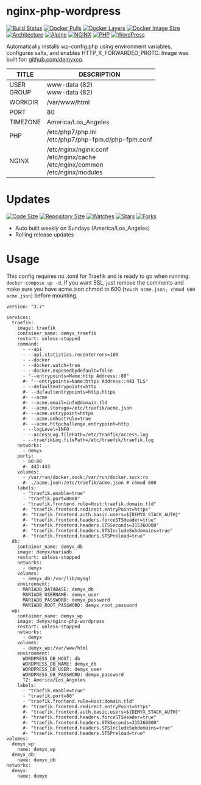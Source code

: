 # nginx-php-wordpress
[![Build Status](https://img.shields.io/travis/demyxco/nginx-php-wordpress?style=flat)](https://travis-ci.org/demyxco/nginx-php-wordpress)
[![Docker Pulls](https://img.shields.io/docker/pulls/demyx/nginx-php-wordpress?style=flat&color=blue)](https://hub.docker.com/r/demyx/nginx-php-wordpress)
[![Docker Layers](https://img.shields.io/microbadger/layers/demyx/nginx-php-wordpress?style=flat&color=blue)](https://hub.docker.com/r/demyx/nginx-php-wordpress)
[![Docker Image Size](https://img.shields.io/microbadger/image-size/demyx/nginx-php-wordpress?style=flat&color=blue)](https://hub.docker.com/r/demyx/nginx-php-wordpress)
[![Architecture](https://img.shields.io/badge/linux-amd64-important?style=flat&color=blue)](https://hub.docker.com/r/demyx/nginx-php-wordpress)
[![Alpine](https://img.shields.io/badge/alpine-3.10.1-informational?style=flat&color=blue)](https://hub.docker.com/r/demyx/nginx-php-wordpress)
[![NGINX](https://img.shields.io/badge/nginx-1.17.3-informational?style=flat&color=blue)](https://hub.docker.com/r/demyx/nginx-php-wordpress)
[![PHP](https://img.shields.io/badge/php-7.3.8-informational?style=flat&color=blue)](https://hub.docker.com/r/demyx/nginx-php-wordpress)
[![WordPress](https://img.shields.io/badge/wordpress-5.2.2-informational?style=flat&color=blue)](https://hub.docker.com/r/demyx/nginx-php-wordpress)

Automatically installs wp-config.php using environment variables, configures salts, and enables HTTP_X_FORWARDED_PROTO. Image was built for: [github.com/demyxco](https://github.com/demyxco/demyx). 

TITLE | DESCRIPTION
--- | ---
USER<br />GROUP | www-data (82)<br />www-data (82)
WORKDIR | /var/www/html
PORT | 80
TIMEZONE | America/Los_Angeles
PHP | /etc/php7/php.ini<br />/etc/php7/php-fpm.d/php-fpm.conf
NGINX | /etc/nginx/nginx.conf<br />/etc/nginx/cache<br />/etc/nginx/common<br />/etc/nginx/modules<br />

# Updates
[![Code Size](https://img.shields.io/github/languages/code-size/demyxco/nginx-php-wordpress?style=flat&color=blue)](https://github.com/demyxco/nginx-php-wordpress)
[![Repository Size](https://img.shields.io/github/repo-size/demyxco/nginx-php-wordpress?style=flat&color=blue)](https://github.com/demyxco/nginx-php-wordpress)
[![Watches](https://img.shields.io/github/watchers/demyxco/nginx-php-wordpress?style=flat&color=blue)](https://github.com/demyxco/nginx-php-wordpress)
[![Stars](https://img.shields.io/github/stars/demyxco/nginx-php-wordpress?style=flat&color=blue)](https://github.com/demyxco/nginx-php-wordpress)
[![Forks](https://img.shields.io/github/forks/demyxco/nginx-php-wordpress?style=flat&color=blue)](https://github.com/demyxco/nginx-php-wordpress)

* Auto built weekly on Sundays (America/Los_Angeles)
* Rolling release updates

# Usage
This config requires no .toml for Traefik and is ready to go when running: 
`docker-compose up -d`. If you want SSL, just remove the comments and make sure you have acme.json chmod to 600 (`touch acme.json; chmod 600 acme.json`) before mounting.

```
version: "3.7"

services:
  traefik:
    image: traefik
    container_name: demyx_traefik
    restart: unless-stopped
    command: 
      - --api
      - --api.statistics.recenterrors=100
      - --docker
      - --docker.watch=true
      - --docker.exposedbydefault=false
      - "--entrypoints=Name:http Address::80"
      #- "--entrypoints=Name:https Address::443 TLS"
      - --defaultentrypoints=http
      #- --defaultentrypoints=http,https
      #- --acme
      #- --acme.email=info@domain.tld
      #- --acme.storage=/etc/traefik/acme.json
      #- --acme.entrypoint=https
      #- --acme.onhostrule=true
      #- --acme.httpchallenge.entrypoint=http
      - --logLevel=INFO
      - --accessLog.filePath=/etc/traefik/access.log
      - --traefikLog.filePath=/etc/traefik/traefik.log
    networks:
      - demyx
    ports:
      - 80:80
      #- 443:443
    volumes:
      - /var/run/docker.sock:/var/run/docker.sock:ro
      #- ./acme.json:/etc/traefik/acme.json # chmod 600
    labels:
      - "traefik.enable=true"
      - "traefik.port=8080"
      - "traefik.frontend.rule=Host:traefik.domain.tld"
      #- "traefik.frontend.redirect.entryPoint=https"
      #- "traefik.frontend.auth.basic.users=${DEMYX_STACK_AUTH}"
      #- "traefik.frontend.headers.forceSTSHeader=true"
      #- "traefik.frontend.headers.STSSeconds=315360000"
      #- "traefik.frontend.headers.STSIncludeSubdomains=true"
      #- "traefik.frontend.headers.STSPreload=true"  
  db:
    container_name: demyx_db
    image: demyx/mariadb
    restart: unless-stopped
    networks:
      - demyx
    volumes:
      - demyx_db:/var/lib/mysql
    environment:
      MARIADB_DATABASE: demyx_db
      MARIADB_USERNAME: demyx_user
      MARIADB_PASSWORD: demyx_password
      MARIADB_ROOT_PASSWORD: demyx_root_password
  wp:
    container_name: demyx_wp
    image: demyx/nginx-php-wordpress
    restart: unless-stopped
    networks:
      - demyx
    volumes:
      - demyx_wp:/var/www/html
    environment:
      WORDPRESS_DB_HOST: db
      WORDPRESS_DB_NAME: demyx_db
      WORDPRESS_DB_USER: demyx_user
      WORDPRESS_DB_PASSWORD: demyx_password
      TZ: America/Los_Angeles
    labels:
      - "traefik.enable=true"
      - "traefik.port=80"
      - "traefik.frontend.rule=Host:domain.tld"
      #- "traefik.frontend.redirect.entryPoint=https"
      #- "traefik.frontend.auth.basic.users=${DEMYX_STACK_AUTH}"
      #- "traefik.frontend.headers.forceSTSHeader=true"
      #- "traefik.frontend.headers.STSSeconds=315360000"
      #- "traefik.frontend.headers.STSIncludeSubdomains=true"
      #- "traefik.frontend.headers.STSPreload=true"  
volumes:
  demyx_wp:
    name: demyx_wp
  demyx_db:
    name: demyx_db
networks:
  demyx:
    name: demyx
```
